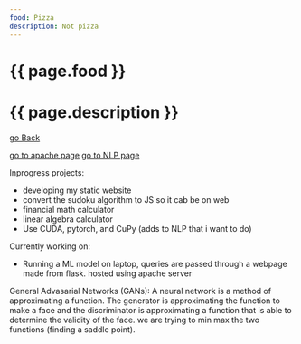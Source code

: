 ```yaml
---
food: Pizza
description: Not pizza
---
```


<h1>{{ page.food }}</h1>

<h1>{{ page.description }}</h1>



[go Back](../)

[go to apache page](apacheserver.md)
[go to NLP page](nlp.md)

Inprogress projects:
- developing my static website
- convert the sudoku algorithm to JS so it cab be on web
- financial math calculator
- linear algebra calculator
- Use CUDA, pytorch, and CuPy (adds to NLP that i want to do)



Currently working on:
- Running a ML model on laptop, queries are passed through a webpage made from flask.  hosted using apache server



General Advasarial Networks (GANs):
A neural network is a method of approximating a function.
The generator is approximating the function to make a face and the discriminator is
approximating a function that is able to determine the validity of the face.
we are trying to min max the two functions (finding a saddle point).